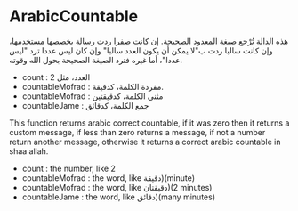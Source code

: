 # ArabicCountable
 هذه الدالة تُرْجع صيغة المعدود الصحيحة. إن كانت صفرا ردت رسالة يخصصها مستخدمها، وإن كانت سالبا ردت ب"لا يمكن أن يكون العدد سالبا" وإن كان ليس عددا ترد "ليس عددا"، أما غيره فترد الصيغة الصحيحة بحول الله وقوته.

- count : العدد، مثل 2
- countableMofrad : مفردة الكلمة، كدقيقة.
- countableMofrad : مثنى الكلمة، كدقيقتين
- countableJame   : جمع الكلمة، كدقائق


 This function returns arabic correct countable, if it was zero then it returns a custom message, if less than zero returns a message, if not a number return another message, otherwise it returns a correct arabic countable in shaa allah.


- count : the number, like 2
- countableMofrad : the word, like دقيقة)(minute)
- countableMofrad : the word, like دقيقتان)(2 minutes)
- countableJame   : the word, like دقائق)(many minutes)
